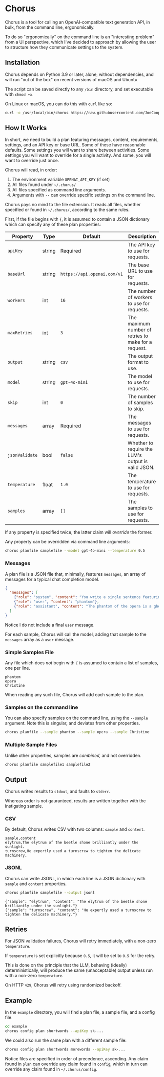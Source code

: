 # Chorus

Chorus is a tool for calling an OpenAI-compatible text generation API, in bulk, from the command line, ergonomically.

To do so "ergonomically" on the command line is an "interesting problem" from a UI perspective, which I've decided to approach by allowing the user to structure how they communicate settings to the system.

## Installation

Chorus depends on Python 3.9 or later, alone, without dependencies, and will run "out of the box" on recent versions of macOS and Ubuntu.

The script can be saved directly to any `/bin` directory, and set executable with `chmod +x`.

On Linux or macOS, you can do this with `curl` like so:

```bash
curl -o /usr/local/bin/chorus https://raw.githubusercontent.com/JoeCooper/chorus/refs/heads/master/chorus.py && chmod +x /usr/local/bin/chorus
```

## How It Works

In short, we need to build a plan featuring messages, content, requirements, settings, and an API key or base URL. Some of these have reasonable defaults. Some settings you will want to share between activities. Some settings you will want to override for a single activity. And some, you will want to override just once.

Chorus will read, in order:

1. The environment variable `OPENAI_API_KEY` (if set)
2. All files found under `~/.chorus/`
3. All files specified as command line arguments.
4. Arguments with `--` can override specific settings on the command line.

Chorus pays no mind to the file extension. It reads all files, whether specified or found in `~/.chorus/`, according to the same rules.

First, if the file begins with `{`, it is assumed to contain a JSON dictionary which can specify any of these plan properties:

| Property | Type | Default | Description |
| --- | --- | --- | --- |
| `apiKey` | string | Required | The API key to use for requests. |
| `baseUrl` | string | `https://api.openai.com/v1` | The base URL to use for requests. |
| `workers` | int | `16` | The number of workers to use for requests. |
| `maxRetries` | int | `3` | The maximum number of retries to make for a request. |
| `output` | string | `csv` | The output format to use. |
| `model` | string | `gpt-4o-mini` | The model to use for requests. |
| `skip` | int | `0` | The number of samples to skip. |
| `messages` | array | Required | The messages to use for requests. |
| `jsonValidate` | bool | `false` | Whether to require the LLM's output is valid JSON. |
| `temperature` | float | `1.0` | The temperature to use for requests. |
| `samples` | array | `[]` | The samples to use for requests. |

If any property is specified twice, the latter claim will _override_ the former.

Any property can be overridden via command line arguments:

```bash
chorus planfile samplefile --model gpt-4o-mini --temperature 0.5
```

### Messages

A plan file is a JSON file that, minimally, features `messages`, an array of messages for a typical chat completion model.

```json
{
  "messages": [
    {"role": "system", "content": "You write a single sentence featuring the given word."},
    {"role": "user", "content": "phantom"},
    {"role": "assistant", "content": "The phantom of the opera is a ghost."}
  ]
}
```

Notice I do not include a final `user` message.

For each sample, Chorus will call the model, adding that sample to the `messages` array as a `user` message.

### Simple Samples File

Any file which does _not_ begin with `{` is assumed to contain a list of samples, one per line.

```
phantom
opera
Christine
```

When reading any such file, Chorus will add each sample to the plan.

### Samples on the command line

You can also specify samples on the command line, using the `--sample` argument. Note this is singular, and deviates from other properties.

```bash
chorus planfile --sample phantom --sample opera --sample Christine
```

### Multiple Sample Files

Unlike other properties, samples are _combined,_ and not overridden.

```bash
chorus planfile samplefile1 samplefile2
```

## Output

Chorus writes results to `stdout`, and faults to `stderr`.

Whereas order is not gauranteed, results are written together with the instigating sample.

### CSV

By default, Chorus writes CSV with two columns: `sample` and `content`.

```
sample,content
elytrum,The elytrum of the beetle shone brilliantly under the sunlight.
turnscrew,He expertly used a turnscrew to tighten the delicate machinery.
```

### JSONL

Chorus can write JSONL, in which each line is a JSON dictionary with `sample` and `content` properties.

```bash
chorus planfile samplefile --output jsonl
```

```jsonl
{"sample": "elytrum", "content": "The elytrum of the beetle shone brilliantly under the sunlight."}
{"sample": "turnscrew", "content": "He expertly used a turnscrew to tighten the delicate machinery."}
```

## Retries

For JSON validation failures, Chorus will retry immediately, with a non-zero `temperature`.

If `temperature` is set explicitly because `0.5`, it will be set to `0.5` for the retry.

This is done on the principle that the LLM, behaving (ideally) deterministically, will produce the same (unacceptable) output unless run with a non-zero `temperature`.

On HTTP `429`, Chorus will retry using randomized backoff.

## Example

In the `example` directory, you will find a plan file, a sample file, and a config file.

```bash
cd example
chorus config plan shortwords --apiKey sk-...
```

We could also run the same plan with a different sample file:

```bash
chorus config plan shortwords morewords --apiKey sk-...
```

Notice files are specified in order of precedence, ascending. Any claim found in `plan` can override any claim found in `config`, which in turn can override any claim found in `~/.chorus/config`.
